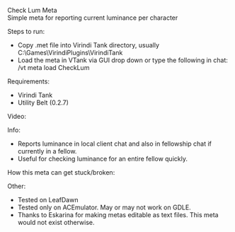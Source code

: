 Check Lum Meta  
Simple meta for reporting current luminance per character

Steps to run:
- Copy .met file into Virindi Tank directory, usually C:\Games\VirindiPlugins\VirindiTank
- Load the meta in VTank via GUI drop down or type the following in chat: /vt meta load CheckLum

Requirements:
- Virindi Tank
- Utility Belt (0.2.7)

Video:

Info:
- Reports luminance in local client chat and also in fellowship chat if currently in a fellow.  
- Useful for checking luminance for an entire fellow quickly.

How this meta can get stuck/broken:

Other:
- Tested on LeafDawn
- Tested only on ACEmulator.  May or may not work on GDLE.
- Thanks to Eskarina for making metas editable as text files.   This meta would not exist otherwise.